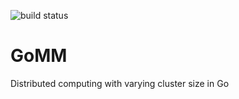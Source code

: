 ![build status](https://travis-ci.org/swpecht/GoMM.svg)

GoMM
====

Distributed computing with varying cluster size in Go

